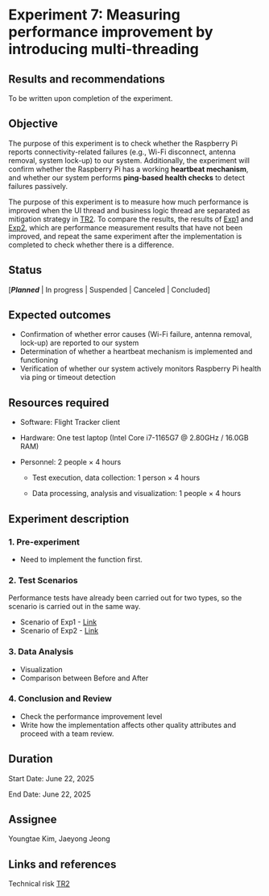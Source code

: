 # Experiment 7: Measuring performance improvement by introducing multi-threading

## Results and recommendations

To be written upon completion of the experiment.

## Objective

The purpose of this experiment is to check whether the Raspberry Pi reports connectivity-related failures (e.g., Wi-Fi disconnect, antenna removal, system lock-up) to our system.
Additionally, the experiment will confirm whether the Raspberry Pi has a working **heartbeat mechanism**, and whether our system performs **ping-based health checks** to detect failures passively.

The purpose of this experiment is to measure how much performance is improved when the UI thread and business logic thread are separated as mitigation strategy in [TR2](../2-ArchitecturalDrivers.md#technical-risk-assessment). To compare the results, the results of [Exp1](./exp01.md) and [Exp2](./exp02.md), which are performance measurement results that have not been improved, and repeat the same experiment after the implementation is completed to check whether there is a difference.

## Status

\[***Planned*** | In progress | Suspended | Canceled | Concluded]

## Expected outcomes

* Confirmation of whether error causes (Wi-Fi failure, antenna removal, lock-up) are reported to our system
* Determination of whether a heartbeat mechanism is implemented and functioning
* Verification of whether our system actively monitors Raspberry Pi health via ping or timeout detection

## Resources required

 - Software: Flight Tracker client

 - Hardware: One test laptop (Intel Core i7-1165G7 @ 2.80GHz / 16.0GB RAM)

 - Personnel: 2 people × 4 hours

   - Test execution, data collection: 1 person × 4 hours

   - Data processing, analysis and visualization: 1 people × 4 hours

## Experiment description

### 1. Pre-experiment

* Need to implement the function first.

### 2. Test Scenarios

 Performance tests have already been carried out for two types, so the scenario is carried out in the same way.

- Scenario of Exp1 - [Link](./exp01.md#experiment-description)
- Scenario of Exp2 - [Link](./exp02.md#experiment-description)

### 3. Data Analysis

* Visualization
* Comparison between Before and After

### 4. Conclusion and Review

* Check the performance improvement level
* Write how the implementation affects other quality attributes and proceed with a team review.

## Duration

Start Date: June 22, 2025

End Date: June 22, 2025

## Assignee

Youngtae Kim, Jaeyong Jeong

## Links and references

Technical risk [TR2](../2-ArchitecturalDrivers.md#technical-risk-assessment)
